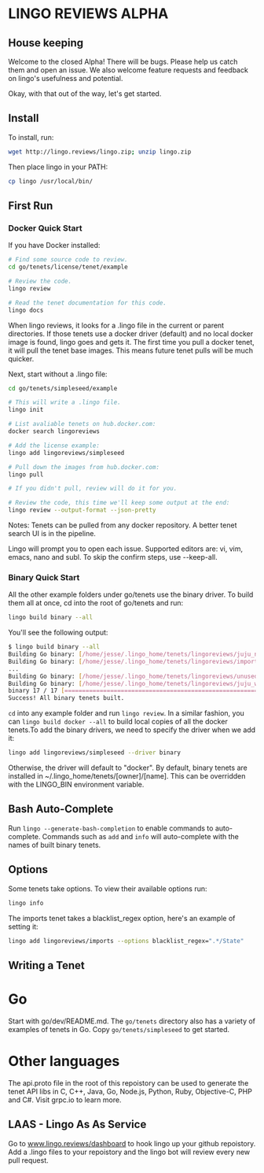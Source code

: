 # LINGO REVIEWS ALPHA

## House keeping

Welcome to the closed Alpha! There will be bugs. Please help us catch them and open an issue. We also welcome feature requests and feedback on lingo's usefulness and potential.

Okay, with that out of the way, let's get started.

## Install

To install, run:

```bash
wget http://lingo.reviews/lingo.zip; unzip lingo.zip
```

Then place lingo in your PATH:

```bash
cp lingo /usr/local/bin/
```

## First Run

### Docker Quick Start

If you have Docker installed:

```bash
# Find some source code to review.
cd go/tenets/license/tenet/example

# Review the code.
lingo review

# Read the tenet documentation for this code.
lingo docs

```

When lingo reviews, it looks for a .lingo file in the current or parent directories. If those tenets use a docker driver (default) and no local docker image is found, lingo goes and gets it. The first time you pull a docker tenet, it will pull the tenet base images. This means future tenet pulls will be much quicker.


Next, start without a .lingo file:

```bash
cd go/tenets/simpleseed/example

# This will write a .lingo file.
lingo init

# List avaliable tenets on hub.docker.com:
docker search lingoreviews

# Add the license example:
lingo add lingoreviews/simpleseed

# Pull down the images from hub.docker.com:
lingo pull

# If you didn't pull, review will do it for you.

# Review the code, this time we'll keep some output at the end:
lingo review --output-format --json-pretty

```

Notes: Tenets can be pulled from any docker repository. A better tenet search UI is in the pipeline.

Lingo will prompt you to open each issue. Supported editors are: vi, vim, emacs, nano and subl. To skip the confirm steps, use --keep-all.

### Binary Quick Start

All the other example folders under go/tenets use the binary driver. To build them all at once, cd into the root of go/tenets and run:

```bash
lingo build binary --all
```

You'll see the following output:

```bash
$ lingo build binary --all
Building Go binary: [/home/jesse/.lingo_home/tenets/lingoreviews/juju_nosingle]
Building Go binary: [/home/jesse/.lingo_home/tenets/lingoreviews/imports]
...
Building Go binary: [/home/jesse/.lingo_home/tenets/lingoreviews/unused_arg]
Building Go binary: [/home/jesse/.lingo_home/tenets/lingoreviews/juju_worker_periodic]
binary 17 / 17 [========================================================] 100.00 % 12s
Success! All binary tenets built.
```

`cd` into any example folder and run `lingo review`. In a similar fashion, you can `lingo build docker --all` to build local copies of all the docker tenets.To add the binary drivers, we need to specify the driver when we add it:

```bash
lingo add lingoreviews/simpleseed --driver binary
```

Otherwise, the driver will default to "docker". By default, binary tenets are installed in ~/.lingo_home/tenets/[owner]/[name]. This can be overridden with the LINGO_BIN environment variable.

## Bash Auto-Complete

Run `lingo --generate-bash-completion` to enable commands to auto-complete.  Commands such as `add` and `info` will auto-complete with the names of built binary tenets. 

## Options

Some tenets take options. To view their available options run:

```bash
lingo info
```

The imports tenet takes a blacklist_regex option, here's an example of setting it:

```bash
lingo add lingoreviews/imports --options blacklist_regex=".*/State"
```

## Writing a Tenet

# Go
Start with go/dev/README.md. The `go/tenets` directory also has a variety of examples of tenets in Go. Copy `go/tenets/simpleseed` to get started.

# Other languages
The api.proto file in the root of this repoistory can be used to generate the tenet API libs in C, C++, Java, Go, Node.js, Python, Ruby, Objective-C, PHP and C#. Visit grpc.io to learn more.


## LAAS - Lingo As As Service

Go to www.lingo.reviews/dashboard to hook lingo up your github repoistory. Add a .lingo files to your repoistory and the lingo bot will review every new pull request.